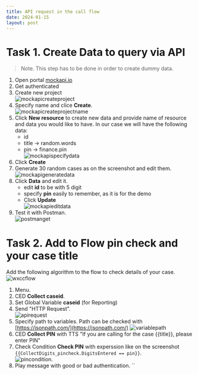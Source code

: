 ```yaml
---
title: API request in the call flow
date: 2024-01-15
layout: post
---
```


# Task 1. Create Data to query via API

> Note. This step has to be done in order to create dummy data.

1. Open portal [mockapi.io](mockapi.io)
2. Get authenticated
3. Create new project  
![mockapicreateproject](/assets/images/APIflow/mockapicreateproject.png)
4. Specify name and clice **Create**.  
![mockapicreateprojectname](/assets/images/APIflow/mockapicreateprojectname.png)
5. Click **New resource** to create new data and provide name of resource and data you would like to have. In our case we will have the following data:
	* id
	* title -> random.words
	* pin -> finance.pin  
![mockapispecifydata](/assets/images/APIflow/mockapispecifydata.png)
6. Click **Create**
7. Generate 30 random cases as on the screenshot and edit them.  
![mockapigeneratedata](/assets/images/APIflow/mockapigeneratedata.png)
8. Click **Data** and edit it.
	* edit **id** to be with 5 digit 
	* specify **pin** easily to remember, as it is for the demo
	* Click **Update**  
![mockapieditdata](/assets/images/APIflow/mockapieditdata.png) 
9. Test it with Postman.  
	![postmanget](/assets/images/APIflow/postmanget.png) 

# Task 2. Add to Flow pin check and your case title

Add the following algorithm to the flow to check details of your case.
![wxccflow](/assets/images/APIflow/wxccflow.png) 

1. Menu. 
2. CED **Collect caseid**. 
3. Set Global Variable **caseid** (for Reporting)
4. Send "HTTP Request".  
![apirequest](/assets/images/APIflow/apirequest.png)
5. Specify path to variables. Path can be checked with [https://jsonpath.com/](https://jsonpath.com/)
![variablepath](/assets/images/APIflow/variablepath.png)
6. CED **Collect PIN** with TTS "If you are calling for the case {{title}}, please enter PIN"
7. Check Condition **Check PIN** with experssion like on the screenshot ` {{CollectDigits_pincheck.DigitsEntered == pin}} `.  
![pincondition](/assets/images/APIflow/pincondition.png). 
8. Play message with good or bad authentication.
``